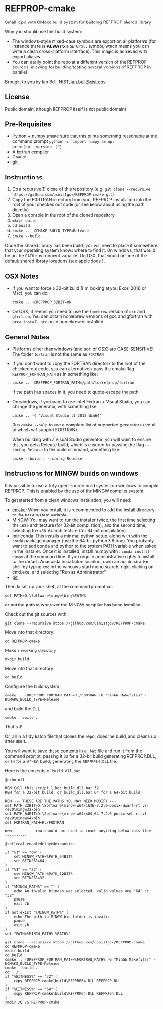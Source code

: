 # REFPROP-cmake

Small repo with CMake build system for building REFPROP shared library

Why you should use this build system:

* The windows-style mixed-case symbols are export on all platforms (for instance there is **ALWAYS** a ``SETUPdll`` symbol, which means you can write a clean cross-platform interface).  This magic is achieved with export aliases.
* You can easily point the repo at a different version of the REFPROP sources, allowing for building/testing several versions of REFPROP in parallel

Brought to you by Ian Bell, NIST, ian.bell@nist.gov

## License

Public domain, (though REFPROP itself is not public domain)

## Pre-Requisites

* Python + numpy (make sure that this prints something reasonable at the command prompt ``python -c "import numpy as np; print(np.__version__)"``)
* A fortran compiler
* Cmake
* git

## Instructions

1. Do a recursive(!) clone of this repository (e.g. ``git clone --recursive https://github.com/usnistgov/REFPROP-cmake.git``)
2. Copy the FORTRAN directory from your REFPROP installation into the root of your checked out code (or see below about using the path directly)
3. Open a console in the root of the cloned repository
4. ``mkdir build``
5. ``cd build``
6. ``cmake .. -DCMAKE_BUILD_TYPE=Release``
7. ``cmake --build .``

Once the shared library has been build, you will need to place it somewhere that your operating system knows where to find it.  On windows, that would be on the ``PATH`` environment variable.  On OSX, that would be one of the default shared library locations (see [apple docs](https://developer.apple.com/library/content/documentation/DeveloperTools/Conceptual/DynamicLibraries/100-Articles/UsingDynamicLibraries.html) ).

## OSX Notes

* If you want to force a 32-bit build (I'm looking at you Excel 2016 on Mac), you can do:

    ``cmake .. -DREFPROP_32BIT=ON``

* On OSX, it seems you need to use the ``homebrew`` version of ``gcc`` and ``gfortran``.  You can obtain homebrew versions of gcc and gfortran with ``brew install gcc`` once homebrew is installed

## General Notes

* Platforms other than windows (and sort of OSX) are CASE-SENSITIVE!  The folder ``fortran`` is not the same as ``FORTRAN``

* If you don't want to copy the FORTRAN directory to the root of the checked out code, you can alternatively pass the cmake flag ``REFPROP_FORTRAN_PATH`` as in something like:
    
    ``cmake .. -DREFPROP_FORTRAN_PATH=/path/to/refprop/fortran``

  If the path has spaces in it, you need to quote-escape the path

* On windows, if you want to use Intel Fortran + Visual Studio, you can change the generator, with something like:

    ``cmake .. -G "Visual Studio 11 2012 Win64"``

  Run ``cmake --help`` to see a complete list of supported generators (not all of which will support FORTRAN)

  When building with a Visual Studio generator, you will want to ensure that you get a Release build, which is ensured by passing the flag ``--config Release`` to the build command, something like:

    ``cmake --build . --config Release``

## Instructions for MINGW builds on windows

It is possible to use a fully open-source build system on windows to compile REFPROP.  This is enabled by the use of the MINGW compiler system.

To get started from a clean windows installation, you will need:
* [cmake](https://cmake.org/download/): When you install, it is recommended to add the install directory to the ``PATH`` system variable
* [MINGW](https://sourceforge.net/projects/mingw-w64/files/latest/download): You may want to run the installer twice, the first time selecting the ``i686`` architecture (for 32-bit compilation), and the second time, selecting the ``x86_64`` architecture (for 64-bit compilation)
* [miniconda](https://conda.io/miniconda.html):  This installs a minimal python setup, along with with the ``conda`` package manager (use the 64-bit python 3.6 one).  You probably want to add conda and python to the system PATH variable when asked in the installer. Once it is installed, install numpy with : ``conda install numpy`` at the command line.  If you require administrative rights to install to the default Anaconda installation location, open an administrative shell by typing ``cmd`` in the windows start menu search, right-clicking on cmd.exe, and selecting "Run as Administrator"
* [git](https://git-scm.com/download/win)

Then to set up your shell, at the command prompt do:
```
set PATH=D:\Software\mingw\bin;%PATH%
```
or put the path to wherever the MINGW compiler has been installed.

Check out the git sources with:
```
git clone --recursive https://github.com/usnistgov/REFPROP-cmake
```
Move into that directory:
```
cd REFPROP-cmake
```
Make a working directory
```
mkdir build
```
Move into that directory
```
cd build
```
Configure the build system
```
cmake .. -DREFPROP_FORTRAN_PATH=R:/FORTRAN -G "MinGW Makefiles" -DCMAKE_BUILD_TYPE=Release
```
and build the DLL
```
cmake --build .
```
That's it!

Or, all in a tidy batch file that clones the repo, does the build, and cleans up after itself... 

You will want to save these contents in a ``.bat`` file and run it from the command prompt, passing it ``32`` for a 32-bit build generating REFPROP.DLL, or ``64`` for a 64-bit build, generating the ``REFPRP64.DLL`` file.

Here is the contents of ``build_dll.bat``
```
@echo off

REM Call this script like: build_dll.bat 32
REM for a 32-bit build, or build_dll.bat 64 for a 64-bit build

REM --- THESE ARE THE PATHS YOU MAY NEED MODIFY ---
set PATH_32BIT=D:\Software\mingw-w64\i686-7.2.0-posix-dwarf-rt_v5-rev0\mingw32\bin
set PATH_64BIT=D:\Software\mingw-w64\x86_64-7.2.0-posix-seh-rt_v5-rev0\mingw64\bin
set FORTRAN_PATH=R:/FORTRAN

REM --------- You should not need to touch anything below this line ------------

@setlocal enabledelayedexpansion

if "%1" == "64" (
    set MINGW_PATH=%PATH_64BIT%
    set BITNESS=64
) 
if "%1" == "32" (
    set MINGW_PATH=%PATH_32BIT%
    set BITNESS=32
) 
if "%MINGW_PATH%" == "" (
    echo An invalid bitness was selected, valid values are "64" or "32"
    pause
    exit /b
)
if not exist "%MINGW_PATH%" (
    echo The path to MINGW bin folder is invalid
    pause
    exit /b
)
set "PATH=%MINGW_PATH%;%PATH%"

git clone --recursive https://github.com/usnistgov/REFPROP-cmake
cd REFPROP-cmake
mkdir build
cd build
cmake .. -DREFPROP_FORTRAN_PATH=%FORTRAN_PATH% -G "MinGW Makefiles" -DCMAKE_BUILD_TYPE=Release
cmake --build .
cd ../..
if "%BITNESS%" == "32" (
    copy REFPROP-cmake\build\REFPRP64.DLL REFPROP.DLL
)
if "%BITNESS%" == "64" (
    copy REFPROP-cmake\build\REFPRP64.DLL REFPRP64.DLL
)
rmdir /Q /S REFPROP-cmake
```